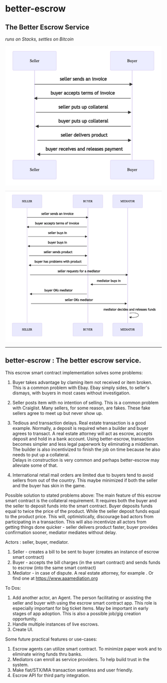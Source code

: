 # better-escrow

## The Better Escrow Service

*runs on Stacks, settles on Bitcoin*


![scenario_001.png](https://raw.githubusercontent.com/dartman10/better-escrow/develop/img/scenario_001.png)




![scenario_002.png]( https://raw.githubusercontent.com/dartman10/better-escrow/develop/img/scenario_002.png)


-------------------------------------------------------------
   better-escrow : The better escrow service.
-------------------------------------------------------------
 This escrow smart contract implementation solves some problems:

   1. Buyer takes advantage by claming item not received or item broken. 
      This is a common problem with Ebay. Ebay simply sides, to seller's dismays,
      with buyers in most cases without investigation.

   2. Seller posts item with no intention of selling.
      This is a common problem with Craiglist. Many sellers, for some reason,
      are fakes.  These fake sellers agree to meet up but never show up.

   3. Tedious and transaction delays.
      Real estate transaction is a good  example.
      Normally, a deposit is required when a builder and buyer agrees to transact.
      A real estate attorney will act as escrow, accepts deposit and hold in a bank account.
      Using better-escrow, transaction becomes simpler and less legal paperwork by eliminating a middleman.
      The builder is also incentivized to finish the job on time because he also needs to put up a collateral.  
      Delays in construction is very common and perhaps better-escrow may alleviate some of that.

   4. International retail mail orders are limited due to buyers tend to avoid sellers from out of the country.
      This maybe minimized if both the seller and the buyer has skin in the game.
      

 Possible solution to stated problems above:
   The main feature of this escrow smart contract is the collateral requirement.  It requires both the buyer
   and the seller to deposit funds into the smart contract.  Buyer deposits funds equal to twice the price of
   the product.  While the seller deposit funds equal to the product price.  This will, optimistically, discourage
   bad actors from participating in a transaction.  This will also incentivize all actors from getting things done
   quicker - seller delivers product faster, buyer provides confirmation sooner, mediator mediates without delay.
   
     
 Actors : seller, buyer, mediator.
   1. Seller - creates a bill to be sent to buyer (creates an instance of escrow smart contract)
   2. Buyer - accepts the bill charges (in the smart contract)  and sends funds to escrow (into the same smart contract)
   3. Mediator - in case of dispute. A real estate attorney, for example . Or find one at https://www.aaamediation.org


 To Dos:
   1. Add another actor, an Agent.  The person facilitating or assisting the seller and buyer with using 
      the escrow smart contract app.  This role is especially important for big ticket items.  May be important
      in early stages of app adoption.  This is also a possible job/gig creation opportunity.
   2. Handle multiple instances of live escrows.
   3. Create UI.


 Some future practical features or use-cases:
   1. Escrow agents can utilize smart contract. To minimize paper work and to eliminate wiring funds thru banks.
   2. Mediators can enroll as service providers.  To help build trust in the system.
   3. Make fiat/STX/MIA transaction seamless and user friendly.
   4. Escrow API for third party integration.



